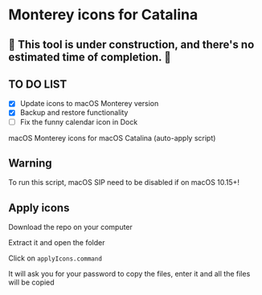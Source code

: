 # Monterey icons for Catalina 

## 🚧 This tool is under construction, and there's no estimated time of completion. 🚧

## TO DO LIST

- [x] Update icons to macOS Monterey version
- [x] Backup and restore functionality
- [ ] Fix the funny calendar icon in Dock

macOS Monterey icons for macOS Catalina (auto-apply script)

## Warning

To run this script, macOS SIP need to be disabled if on macOS 10.15+!

## Apply icons

Download the repo on your computer

Extract it and open the folder

Click on ``applyIcons.command``

It will ask you for your password to copy the files, enter it and all the files will be copied

